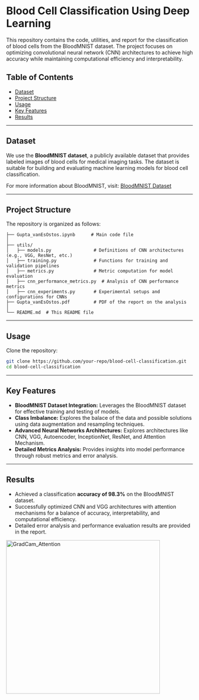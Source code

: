 # Blood Cell Classification Using Deep Learning

This repository contains the code, utilities, and report for the classification of blood cells from the BloodMNIST dataset. The project focuses on optimizing convolutional neural network (CNN) architectures to achieve high accuracy while maintaining computational efficiency and interpretability.

## Table of Contents

- [Dataset](#dataset)
- [Project Structure](#project-structure)
- [Usage](#usage)
- [Key Features](#key-features)
- [Results](#results)

---

## Dataset

We use the **BloodMNIST dataset**, a publicly available dataset that provides labeled images of blood cells for medical imaging tasks. The dataset is suitable for building and evaluating machine learning models for blood cell classification.

For more information about BloodMNIST, visit: [BloodMNIST Dataset](https://medmnist.com/)

---

## Project Structure

The repository is organized as follows:

```plaintext
├── Gupta_vanEsOstos.ipynb      # Main code file
│ 
├── utils/
│   ├── models.py                # Definitions of CNN architectures (e.g., VGG, ResNet, etc.)
│   ├── training.py              # Functions for training and validation pipelines
│   ├── metrics.py               # Metric computation for model evaluation
│   ├── cnn_performance_metrics.py  # Analysis of CNN performance metrics
│   ├── cnn_experiments.py       # Experimental setups and configurations for CNNs
├── Gupta_vanEsOstos.pdf         # PDF of the report on the analysis
│  
└── README.md  # This README file
```

---

## Usage

Clone the repository:

   ```bash
   git clone https://github.com/your-repo/blood-cell-classification.git
   cd blood-cell-classification
   ```

---

## Key Features

- **BloodMNIST Dataset Integration:** Leverages the BloodMNIST dataset for effective training and testing of models.
- **Class Imbalance:** Explores the balace of the data and possible solutions using data augmentation and resampling techniques.
- **Advanced Neural Networks Architectures:** Explores architectures like CNN, VGG, Autoencoder, InceptionNet, ResNet, and Attention Mechanism.
- **Detailed Metrics Analysis:** Provides insights into model performance through robust metrics and error analysis.

---

## Results

- Achieved a classification **accuracy of 98.3%** on the BloodMNIST dataset.
- Successfully optimized CNN and VGG architectures with attention mechanisms for a balance of accuracy, interpretability, and computational efficiency.
- Detailed error analysis and performance evaluation results are provided in the report.

<img width="415" alt="GradCam_Attention" src="https://github.com/user-attachments/assets/be674315-650e-4fca-aaf1-259de7e857b7" />

